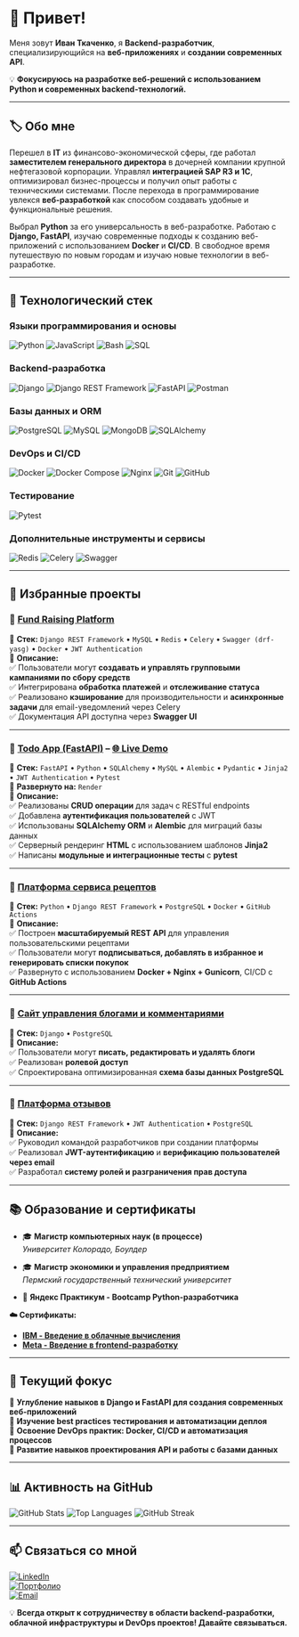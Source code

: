 # 🚀 Привет!
Меня зовут **Иван Ткаченко**, я **Backend-разработчик**, специализирующийся на **веб-приложениях** и **создании современных API**.

💡 **Фокусируюсь на разработке веб-решений с использованием Python и современных backend-технологий.**

---

## 🏷️ Обо мне
Перешел в **IT** из финансово-экономической сферы, где работал **заместителем генерального директора** в дочерней компании крупной нефтегазовой корпорации. Управлял **интеграцией SAP R3 и 1С**, оптимизировал бизнес-процессы и получил опыт работы с техническими системами. После перехода в программирование увлекся **веб-разработкой** как способом создавать удобные и функциональные решения.

Выбрал **Python** за его универсальность в веб-разработке. Работаю с **Django, FastAPI**, изучаю современные подходы к созданию веб-приложений с использованием **Docker** и **CI/CD**. В свободное время путешествую по новым городам и изучаю новые технологии в веб-разработке.

---

## 🚀 Технологический стек

### Языки программирования и основы
![Python](https://img.shields.io/badge/Python-3776AB?style=flat&logo=python&logoColor=white)
![JavaScript](https://img.shields.io/badge/JavaScript-F7DF1E?style=flat&logo=javascript&logoColor=black)
![Bash](https://img.shields.io/badge/Bash-4EAA25?style=flat&logo=gnubash&logoColor=white)
![SQL](https://img.shields.io/badge/SQL-4479A1?style=flat&logo=amazon-dynamodb&logoColor=white)

### Backend-разработка
![Django](https://img.shields.io/badge/Django-092E20?style=flat&logo=django&logoColor=white)
![Django REST Framework](https://img.shields.io/badge/DRF-Django%20REST%20Framework-red)
![FastAPI](https://img.shields.io/badge/FastAPI-009688?style=flat&logo=fastapi&logoColor=white)
![Postman](https://img.shields.io/badge/Postman-FF6C37?style=flat&logo=postman&logoColor=white)

### Базы данных и ORM
![PostgreSQL](https://img.shields.io/badge/PostgreSQL-316192?style=flat&logo=postgresql&logoColor=white)
![MySQL](https://img.shields.io/badge/MySQL-4479A1?style=flat&logo=mysql&logoColor=white)
![MongoDB](https://img.shields.io/badge/MongoDB-47A248?style=flat&logo=mongodb&logoColor=white)
![SQLAlchemy](https://img.shields.io/badge/SQLAlchemy-DE5043?style=flat&logo=sqlalchemy&logoColor=white)

### DevOps и CI/CD
![Docker](https://img.shields.io/badge/Docker-2496ED?style=flat&logo=docker&logoColor=white)
![Docker Compose](https://img.shields.io/badge/Docker%20Compose-2496ED?style=flat&logo=docker&logoColor=white)
![Nginx](https://img.shields.io/badge/Nginx-009639?style=flat&logo=nginx&logoColor=white)
![Git](https://img.shields.io/badge/Git-F05032?style=flat&logo=git&logoColor=white)
![GitHub](https://img.shields.io/badge/GitHub-181717?style=flat&logo=github&logoColor=white)

### Тестирование
![Pytest](https://img.shields.io/badge/Pytest-0A9EDC?style=flat&logo=python&logoColor=white)

### Дополнительные инструменты и сервисы
![Redis](https://img.shields.io/badge/Redis-DC382D?style=flat&logo=redis&logoColor=white)
![Celery](https://img.shields.io/badge/Celery-4B0082?style=flat&logo=celery&logoColor=white)
![Swagger](https://img.shields.io/badge/Swagger-85EA2D?style=flat&logo=swagger&logoColor=white)

---

## 📌 **Избранные проекты**

### 🌟 **[Fund Raising Platform](https://github.com/FrostWillmott/fund_raising)**
📜 **Стек:** `Django REST Framework` • `MySQL` • `Redis` • `Celery` • `Swagger (drf-yasg)` • `Docker` • `JWT Authentication`  
📌 **Описание:**  
✅ Пользователи могут **создавать и управлять групповыми кампаниями по сбору средств**  
✅ Интегрирована **обработка платежей** и **отслеживание статуса**  
✅ Реализовано **кэширование** для производительности и **асинхронные задачи** для email-уведомлений через Celery  
✅ Документация API доступна через **Swagger UI**

---

### 🌟 **[Todo App (FastAPI)](https://github.com/FrostWillmott/todo_app) – [🌐 Live Demo](https://todo-app-7gje.onrender.com)**
📜 **Стек:** `FastAPI` • `Python` • `SQLAlchemy` • `MySQL` • `Alembic` • `Pydantic` • `Jinja2` • `JWT Authentication` • `Pytest`  
🚀 **Развернуто на:** `Render`  
📌 **Описание:**  
✅ Реализованы **CRUD операции** для задач с RESTful endpoints  
✅ Добавлена **аутентификация пользователей** с JWT  
✅ Использованы **SQLAlchemy ORM** и **Alembic** для миграций базы данных  
✅ Серверный рендеринг **HTML** с использованием шаблонов **Jinja2**  
✅ Написаны **модульные и интеграционные тесты** с **pytest**

---

### 🌟 **[Платформа сервиса рецептов](https://kittygram.biz/)**
📜 **Стек:** `Python` • `Django REST Framework` • `PostgreSQL` • `Docker` • `GitHub Actions`  
📌 **Описание:**  
✅ Построен **масштабируемый REST API** для управления пользовательскими рецептами  
✅ Пользователи могут **подписываться, добавлять в избранное и генерировать списки покупок**  
✅ Развернуто с использованием **Docker + Nginx + Gunicorn**, CI/CD с **GitHub Actions**

---

### 🌟 **[Сайт управления блогами и комментариями](https://github.com/FrostWillmott/Blogicum)**
📜 **Стек:** `Django` • `PostgreSQL`  
📌 **Описание:**  
✅ Пользователи могут **писать, редактировать и удалять блоги**  
✅ Реализован **ролевой доступ**  
✅ Спроектирована оптимизированная **схема базы данных PostgreSQL**

---

### 🌟 **[Платформа отзывов](https://github.com/FrostWillmott/api_yamdb)**
📜 **Стек:** `Django REST Framework` • `JWT Authentication` • `PostgreSQL`  
📌 **Описание:**  
✅ Руководил командой разработчиков при создании платформы  
✅ Реализовал **JWT-аутентификацию** и **верификацию пользователей через email**  
✅ Разработал **систему ролей и разграничения прав доступа**

---

## 📚 **Образование и сертификаты**

- 🎓 **Магистр компьютерных наук (в процессе)**  
  *Университет Колорадо, Боулдер*  

- 🎓 **Магистр экономики и управления предприятием**  
  *Пермский государственный технический университет*  

- 📜 **Яндекс Практикум - Bootcamp Python-разработчика**

**☁️ Сертификаты:**

- [**IBM - Введение в облачные вычисления**](https://courses.edx.org/certificates/55bfa3bf3d9c462389cf24ea23abe21e)  
- [**Meta - Введение в frontend-разработку**](https://coursera.org/share/7341a309377db466d98a5fb71d853e7b)

---

## 🎯 **Текущий фокус**
🔹 **Углубление навыков в Django и FastAPI для создания современных веб-приложений**  
🔹 **Изучение best practices тестирования и автоматизации деплоя**  
🔹 **Освоение DevOps практик: Docker, CI/CD и автоматизация процессов**  
🔹 **Развитие навыков проектирования API и работы с базами данных**

---

## 📊 **Активность на GitHub**
<p float="left">
  <img src="https://github-readme-stats.vercel.app/api?username=FrostWillmott&show_icons=true&theme=radical" alt="GitHub Stats" />
  <img src="https://github-readme-stats.vercel.app/api/top-langs/?username=FrostWillmott&layout=compact&theme=radical" alt="Top Languages" />
  <img src="https://github-readme-streak-stats.herokuapp.com/?user=FrostWillmott&theme=radical" alt="GitHub Streak" />
</p>

---

## 📫 **Связаться со мной**
[![LinkedIn](https://img.shields.io/badge/LinkedIn-0077B5?style=flat&logo=linkedin&logoColor=white)](https://www.linkedin.com/in/ivan-tkachenko-6189b4127/)  
[![Портфолио](https://img.shields.io/badge/Портфолио-181717?style=flat&logo=github&logoColor=white)](https://frostwillmott.github.io/My-personal-site/)  
[![Email](https://img.shields.io/badge/Email-D14836?style=flat&logo=gmail&logoColor=white)](mailto:i.tkachenko@zohomail.eu)

💡 **Всегда открыт к сотрудничеству в области backend-разработки, облачной инфраструктуры и DevOps проектов! Давайте связываться.**